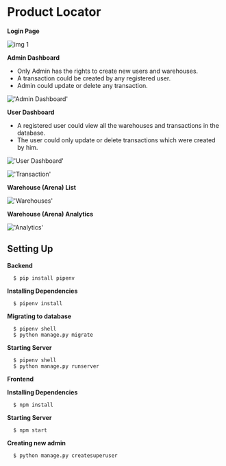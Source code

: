 # Product Locator

**Login Page**

![img 1](https://user-images.githubusercontent.com/86033480/143051989-ef07914d-7500-4421-a6c8-7b7c9153db84.png)

**Admin Dashboard**  
 
- Only Admin has the rights to create new users and warehouses. 
- A transaction could be created by any registered user.
- Admin could update or delete any transaction.

!['Admin Dashboard'](/imgs/admin-dashboard.png)

**User Dashboard**  

- A registered user could view all the warehouses and transactions in the database. 
- The user could only update or delete transactions which were created by him.

!['User Dashboard'](/imgs/user-dashboard.png)

!['Transaction'](/imgs/transaction.png)

**Warehouse (Arena) List**

!['Warehouses'](/imgs/arena.png)

**Warehouse (Arena) Analytics**

!['Analytics'](/imgs/arena-analytics.png)

## Setting Up

**Backend**

```
  $ pip install pipenv
```

**Installing Dependencies**

```
  $ pipenv install
```

**Migrating to database**

```
  $ pipenv shell 
  $ python manage.py migrate
```

**Starting Server**

```
  $ pipenv shell
  $ python manage.py runserver
```

**Frontend**

**Installing Dependencies**

```
  $ npm install
```

**Starting Server**

```
  $ npm start
```

**Creating new admin**

```
  $ python manage.py createsuperuser
```
